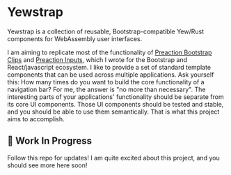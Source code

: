 # Yewstrap

Yewstrap is a collection of reusable, Bootstrap-compatible Yew/Rust components for
WebAssembly user interfaces.

I am aiming to replicate most of the functionality of [Preaction Bootstrap
Clips](https://github.com/duhdugg/preaction-bootstrap-clips) and [Preaction
Inputs](https://github.com/duhdugg/preaction-inputs), which I wrote for the Bootstrap
and React/javascript ecosystem. I like to provide a set of standard template components
that can be used across multiple applications. Ask yourself this: How many times do you
want to build the core functionality of a navigation bar? For me, the answer is "no more than necessary". The interesting parts of your applications' functionality should be
separate from its core UI components. Those UI components should be tested and stable,
and you should be able to use them semantically. That is what this project aims to
accomplish.

## 🚧 Work In Progress

Follow this repo for updates! I am quite excited about this project, and you should see
more here soon!

